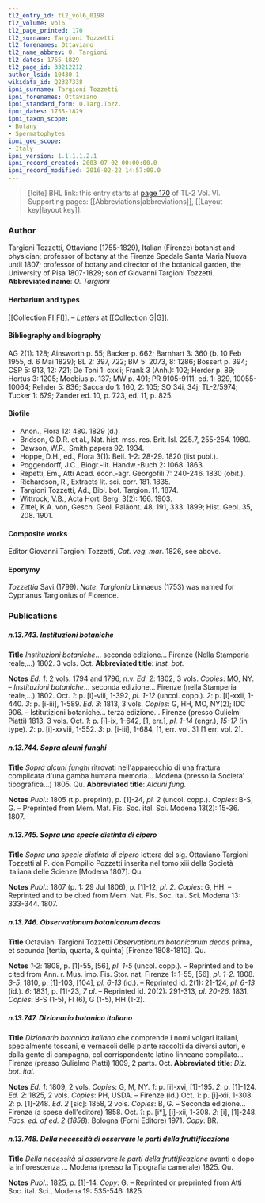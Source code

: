 ```yaml
---
tl2_entry_id: tl2_vol6_0198
tl2_volume: vol6
tl2_page_printed: 170
tl2_surname: Targioni Tozzetti
tl2_forenames: Ottaviano
tl2_name_abbrev: O. Targioni
tl2_dates: 1755-1829
tl2_page_id: 33212212
author_lsid: 10430-1
wikidata_id: Q2327338
ipni_surname: Targioni Tozzetti
ipni_forenames: Ottaviano
ipni_standard_form: O.Targ.Tozz.
ipni_dates: 1755-1829
ipni_taxon_scope: 
- Botany
- Spermatophytes
ipni_geo_scope: 
- Italy
ipni_version: 1.1.1.1.2.1
ipni_record_created: 2003-07-02 00:00:00.0
ipni_record_modified: 2016-02-22 14:57:09.0
---
```



> [!cite] BHL link: this entry starts at [page 170](https://www.biodiversitylibrary.org/page/33212212) of TL-2 Vol. VI.
> Supporting pages: [[Abbreviations|abbreviations]], [[Layout key|layout key]].

### Author

Targioni Tozzetti, Ottaviano (1755-1829), Italian (Firenze) botanist and physician; professor of botany at the Firenze Spedale Santa Maria Nuova until 1807; professor of botany and director of the botanical garden, the University of Pisa 1807-1829; son of Giovanni Targioni Tozzetti. 
**Abbreviated name**: *O. Targioni*

#### Herbarium and types

[[Collection FI|FI]]. – *Letters* at [[Collection G|G]].

#### Bibliography and biography

AG 2(1): 128; Ainsworth p. 55; Backer p. 662; Barnhart 3: 360 (b. 10 Feb 1955, d. 6 Mai 1829); BL 2: 397, 722; BM 5: 2073, 8: 1286; Bossert p. 394; CSP 5: 913, 12: 721; De Toni 1: cxxii; Frank 3 (Anh.): 102; Herder p. 89; Hortus 3: 1205; Moebius p. 137; MW p. 491; PR 9105-9111, ed. 1: 829, 10055-10064; Rehder 5: 836; Saccardo 1: 160, 2: 105; SO 34i, 34j; TL-2/5974; Tucker 1: 679; Zander ed. 10, p. 723, ed. 11, p. 825.

#### Biofile

- Anon., Flora 12: 480. 1829 (d.).
- Bridson, G.D.R. et al., Nat. hist. mss. res. Brit. Isl. 225.7, 255-254. 1980.
- Dawson, W.R., Smith papers 92. 1934.
- Hoppe, D.H., ed., Flora 3(1): Beil. 1-2: 28-29. 1820 (list publ.).
- Poggendorff, J.C., Biogr.-lit. Handw.-Buch 2: 1068. 1863.
- Repetti, Em., Atti Acad. econ.-agr. Georgofili 7: 240-246. 1830 (obit.).
- Richardson, R., Extracts lit. sci. corr. 181. 1835.
- Targioni Tozzetti, Ad., Bibl. bot. Targion. 11. 1874.
- Wittrock, V.B., Acta Horti Berg. 3(2): 166. 1903.
- Zittel, K.A. von, Gesch. Geol. Paläont. 48, 191, 333. 1899; Hist. Geol. 35, 208. 1901.

#### Composite works

Editor Giovanni Targioni Tozzetti, *Cat. veg. mar*. 1826, see above.

#### Eponymy

*Tozzettia* Savi (1799). *Note*: *Targionia* Linnaeus (1753) was named for Cyprianus Targionius of Florence.

### Publications

##### n.13.743. Instituzioni botaniche

**Title**
*Instituzioni botaniche*... seconda edizione... Firenze (Nella Stamperia reale,...) 1802. 3 vols. Oct.
**Abbreviated title**: *Inst. bot.*

**Notes**
*Ed. 1*: 2 vols. 1794 and 1796, n.v.
*Ed. 2*: 1802, 3 vols. *Copies*: MO, NY. – *Instituzioni botaniche*... seconda edizione... Firenze (nella Stamperia reale,...) 1802. Oct.
*1*: p. \[i\]-viii, 1-392, *pl. 1-12* (uncol. copp.).
*2*: p. \[i\]-xxii, 1-440.
*3*: p. \[i-iii\], 1-589.
*Ed. 3*: 1813, 3 vols. *Copies*: G, HH, MO, NY(2); IDC 906. – Istitutizioni botaniche... terza edizione... Firenze (presso Gulielmi Piatti) 1813, 3 vols. Oct.
*1*: p. \[i\]-ix, 1-642, \[1, err.\], *pl. 1-14* (engr.), *15-17* (in type).
*2*: p. \[i\]-xxviii, 1-552.
*3*: p. \[i-iii\], 1-684, \[1, err. vol. 3\] \[1 err. vol. 2\].

##### n.13.744. Sopra alcuni funghi

**Title**
*Sopra alcuni funghi* ritrovati nell'apparecchio di una frattura complicata d'una gamba humana memoria... Modena (presso la Societa' tipografica...) 1805. Qu.
**Abbreviated title**: *Alcuni fung.*

**Notes**
*Publ*.: 1805 (t.p. preprint), p. \[1\]-24, *pl. 2* (uncol. copp.). *Copies*: B-S, G. – Preprinted from Mem. Mat. Fis. Soc. ital. Sci. Modena 13(2): 15-36. 1807.

##### n.13.745. Sopra una specie distinta di cipero

**Title**
*Sopra una specie distinta di cipero* lettera del sig. Ottaviano Targioni Tozzetti al P. don Pompilio Pozzetti inserita nel tomo xiii della Società italiana delle Scienze \[Modena 1807\]. Qu.

**Notes**
*Publ*.: 1807 (p. 1: 29 Jul 1806), p. \[1\]-12, *pl. 2. Copies*: G, HH. – Reprinted and to be cited from Mem. Nat. Fis. Soc. ital. Sci. Modena 13: 333-344. 1807.

##### n.13.746. Observationum botanicarum decas

**Title**
Octaviani Targioni Tozzetti *Observationum botanicarum decas* prima, et secunda \[tertia, quarta, & quinta\] \[Firenze 1808-1810\]. Qu.

**Notes**
*1-2*: 1808, p. \[1\]-55, \[56\], *pl. 1-5* (uncol. copp.). – Reprinted and to be cited from Ann. r. Mus. imp. Fis. Stor. nat. Firenze 1: 1-55, \[56\], *pl. 1-2*. 1808.
*3-5*: 1810, p. \[1\]-103, \[104\], *pl. 6-13* (id.). – Reprinted id. 2(1): 21-124, *pl. 6-13* (id.).
*6*: 1831, p. \[1\]-23, *7 pl*. – Reprinted id. 20(2): 291-313, *pl. 20-26*. 1831.
*Copies*: B-S (1-5), Fl (6), G (1-5), HH (1-2).

##### n.13.747. Dizionario botanico italiano

**Title**
*Dizionario botanico italiano* che comprende i nomi volgari italiani, specialmente toscani, e vernacoli delle piante raccolti da diversi autori, e dalla gente di campagna, col corrispondente latino linneano compilato... Firenze (presso Gulielmo Piatti) 1809, 2 parts. Oct.
**Abbreviated title**: *Diz. bot. ital.*

**Notes**
*Ed. 1*: 1809, 2 vols. *Copies*: G, M, NY.
*1*: p. \[i\]-xvi, \[1\]-195.
*2*: p. \[1\]-124.
*Ed. 2*: 1825, 2 vols. *Copies*: PH, USDA. – Firenze (id.) Oct.
*1*: p. \[i\]-xii, 1-308.
*2*: p. \[1\]-248.
*Ed. 2* \[sic\]: 1858, 2 vols. *Copies*: B, G. – Seconda edizione... Firenze (a spese dell'editore) 1858. Oct.
*1*: p. \[i\*\], \[i\]-xii, 1-308.
*2*: \[i\], \[1\]-248.
*Facs. ed. of ed. 2* (*1858*): Bologna (Forni Editore) 1971. *Copy*: BR.

##### n.13.748. Della necessità di osservare le parti della fruttificazione

**Title**
*Della necessità di osservare le parti della fruttificazione* avanti e dopo la infiorescenza ... Modena (presso la Tipografia camerale) 1825. Qu.

**Notes**
*Publ*.: 1825, p. \[1\]-14. *Copy*: G. – Reprinted or preprinted from Atti Soc. ital. Sci., Modena 19: 535-546. 1825.

